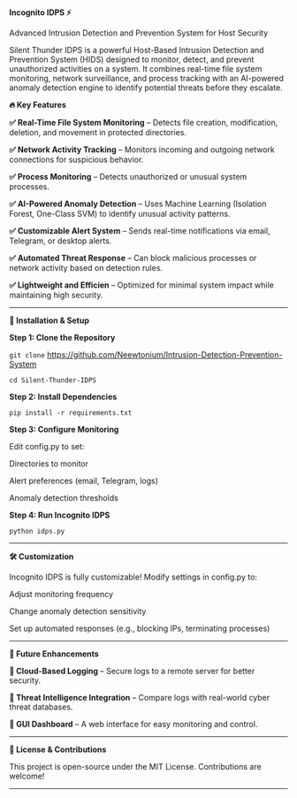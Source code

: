 

**Incognito IDPS ⚡**

Advanced Intrusion Detection and Prevention System for Host Security

Silent Thunder IDPS is a powerful Host-Based Intrusion Detection and Prevention System (HIDS) designed to monitor, detect, and prevent unauthorized activities on a system. It combines real-time file system monitoring, network surveillance, and process tracking with an AI-powered anomaly detection engine to identify potential threats before they escalate.

**🔥 Key Features**

**✅ Real-Time File System Monitoring** – Detects file creation, modification, deletion, and movement in protected directories.

**✅ Network Activity Tracking** – Monitors incoming and outgoing network connections for suspicious behavior.

**✅ Process Monitoring** – Detects unauthorized or unusual system processes.

**✅ AI-Powered Anomaly Detection** – Uses Machine Learning (Isolation Forest, One-Class SVM) to identify unusual activity patterns.

**✅ Customizable Alert System** – Sends real-time notifications via email, Telegram, or desktop alerts.

**✅ Automated Threat Response** – Can block malicious processes or network activity based on detection rules.

**✅ Lightweight and Efficien** – Optimized for minimal system impact while maintaining high security.


---

**🚀 Installation & Setup**

**Step 1: Clone the Repository**

`git clone` https://github.com/Neewtonium/Intrusion-Detection-Prevention-System

`cd Silent-Thunder-IDPS`

**Step 2: Install Dependencies**

`pip install -r requirements.txt`

**Step 3: Configure Monitoring**

Edit config.py to set:

Directories to monitor

Alert preferences (email, Telegram, logs)

Anomaly detection thresholds


**Step 4: Run Incognito IDPS**

`python idps.py`


---

**🛠 Customization**

Incognito IDPS is fully customizable! Modify settings in config.py to:

Adjust monitoring frequency

Change anomaly detection sensitivity

Set up automated responses (e.g., blocking IPs, terminating processes)



---

**📌 Future Enhancements**

**🚧 Cloud-Based Logging** – Secure logs to a remote server for better security.

**🚧 Threat Intelligence Integration** – Compare logs with real-world cyber threat databases.

**🚧 GUI Dashboard** – A web interface for easy monitoring and control.


---

**📜 License & Contributions**

This project is open-source under the MIT License. Contributions are welcome!


---



